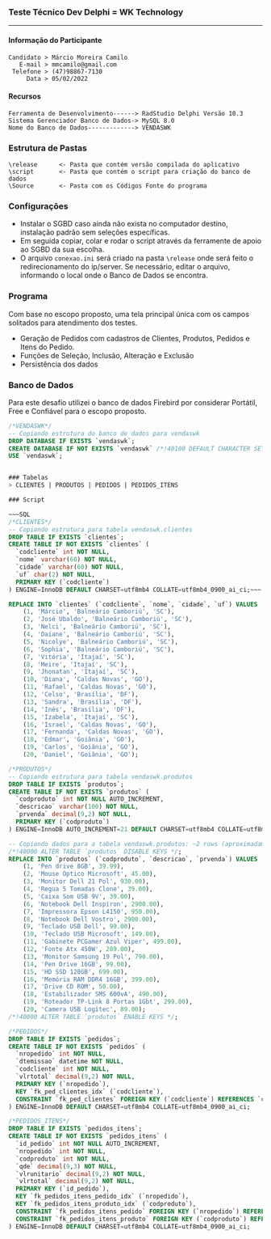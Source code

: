 ### Teste Técnico Dev Delphi = WK Technology
---

#### Informação do Participante 
```
Candidato > Márcio Moreira Camilo
   E-mail > mmcamilo@gmail.com
 Telefone > (47)98867-7130
     Data > 05/02/2022
```
#### Recursos
    Ferramenta de Desenvolvimento------> RadStudio Delphi Versão 10.3 
    Sistema Gerenciador Banco de Dados-> MySQL 8.0
    Nome do Banco de Dados-------------> VENDASWK 
    
### Estrutura de Pastas
```
\release      <- Pasta que contém versão compilada do aplicativo
\script       <- Pasta que contém o script para criação do banco de dados 
\Source       <- Pasta com os Códigos Fonte do programa
```

### Configurações
- Instalar o SGBD caso ainda não exista no computador destino, instalação padrão sem seleções específicas.
- Em seguida copiar, colar e rodar o script através da ferramente de apoio ao SGBD da sua escolha. 
- O arquivo `conexao.ini` será criado na pasta `\release` onde será feito o redirecionamento do ip/server. Se necessário, editar o arquivo, informando o local onde o Banco de Dados se encontra. 

### Programa
Com base no escopo proposto, uma tela principal única com os campos solitados para atendimento dos testes.

- Geração de Pedidos com cadastros de Clientes, Produtos, Pedidos e Itens do Pedido.
- Funções de Seleção, Inclusão, Alteração e Exclusão
- Persistência dos dados

 
### Banco de Dados

Para este desafio utilizei o banco de dados Firebird por considerar Portátil, Free e Confiável para o escopo proposto.

~~~SQL
/*VENDASWK*/
-- Copiando estrutura do banco de dados para vendaswk
DROP DATABASE IF EXISTS `vendaswk`;
CREATE DATABASE IF NOT EXISTS `vendaswk` /*!40100 DEFAULT CHARACTER SET utf8mb4 COLLATE utf8mb4_0900_ai_ci */ /*!80016 DEFAULT ENCRYPTION='N' */;
USE `vendaswk`;


### Tabelas
> CLIENTES | PRODUTOS | PEDIDOS | PEDIDOS_ITENS

### Script

~~~SQL
/*CLIENTES*/
-- Copiando estrutura para tabela vendaswk.clientes
DROP TABLE IF EXISTS `clientes`;
CREATE TABLE IF NOT EXISTS `clientes` (
  `codcliente` int NOT NULL,
  `nome` varchar(60) NOT NULL,
  `cidade` varchar(60) NOT NULL,
  `uf` char(2) NOT NULL,
  PRIMARY KEY (`codcliente`)
) ENGINE=InnoDB DEFAULT CHARSET=utf8mb4 COLLATE=utf8mb4_0900_ai_ci;~~~

REPLACE INTO `clientes` (`codcliente`, `nome`, `cidade`, `uf`) VALUES
	(1, 'Márcio', 'Balneário Camboriú', 'SC'),
	(2, 'José Ubaldo', 'Balneário Camboriú', 'SC'),
	(3, 'Nelci', 'Balneário Camboriú', 'SC'),
	(4, 'Daiane', 'Balneário Camboriú', 'SC'),
	(5, 'Nicolye', 'Balneário Camboriú', 'SC'),
	(6, 'Sophia', 'Balneário Camboriú', 'SC'),
	(7, 'Vitória', 'Itajaí', 'SC'),
	(8, 'Meire', 'Itajaí', 'SC'),
	(9, 'Jhonatan', 'Itajaí', 'SC'),
	(10, 'Diana', 'Caldas Novas', 'GO'),
	(11, 'Rafael', 'Caldas Novas', 'GO'),
	(12, 'Celso', 'Brasília', 'DF'),
	(13, 'Sandra', 'Brasília', 'DF'),
	(14, 'Inês', 'Brasília', 'DF'),
	(15, 'Izabela', 'Itajaí', 'SC'),
	(16, 'Israel', 'Caldas Novas', 'GO'),
	(17, 'Fernanda', 'Caldas Novas', 'GO'),
	(18, 'Edmar', 'Goiânia', 'GO'),
	(19, 'Carlos', 'Goiânia', 'GO'),
	(20, 'Daniel', 'Goiânia', 'GO');


~~~

~~~SQL
/*PRODUTOS*/
-- Copiando estrutura para tabela vendaswk.produtos
DROP TABLE IF EXISTS `produtos`;
CREATE TABLE IF NOT EXISTS `produtos` (
  `codproduto` int NOT NULL AUTO_INCREMENT,
  `descricao` varchar(100) NOT NULL,
  `prvenda` decimal(9,2) NOT NULL,
  PRIMARY KEY (`codproduto`)
) ENGINE=InnoDB AUTO_INCREMENT=21 DEFAULT CHARSET=utf8mb4 COLLATE=utf8mb4_0900_ai_ci;

-- Copiando dados para a tabela vendaswk.produtos: ~2 rows (aproximadamente)
/*!40000 ALTER TABLE `produtos` DISABLE KEYS */;
REPLACE INTO `produtos` (`codproduto`, `descricao`, `prvenda`) VALUES
	(1, 'Pen drive 8GB', 39.99),
	(2, 'Mouse Optico Microsoft', 45.00),
	(3, 'Monitor Dell 21 Pol', 930.00),
	(4, 'Regua 5 Tomadas Clone', 39.00),
	(5, 'Caixa Som USB 9V', 39.00),
	(6, 'Notebook Dell Inspiron', 2900.00),
	(7, 'Impressora Epson L4150', 950.00),
	(8, 'Notebook Dell Vostro', 2900.00),
	(9, 'Teclado USB Dell', 99.00),
	(10, 'Teclado USB Microsoft', 149.00),
	(11, 'Gabinete PCGamer Azul Viper', 499.00),
	(12, 'Fonte Atx 450W', 289.00),
	(13, 'Monitor Samsung 19 Pol', 790.00),
	(14, 'Pen Drive 16GB', 99.00),
	(15, 'HD SSD 128GB', 699.00),
	(16, 'Memória RAM DDR4 16GB', 399.00),
	(17, 'Drive CD ROM', 50.00),
	(18, 'Estabilizador SMS 600vA', 490.00),
	(19, 'Roteador TP-Link 8 Portas 1Gbt', 299.00),
	(20, 'Camera USB Logitec', 89.00);
/*!40000 ALTER TABLE `produtos` ENABLE KEYS */;
~~~

~~~SQL
/*PEDIDOS*/ 
DROP TABLE IF EXISTS `pedidos`;
CREATE TABLE IF NOT EXISTS `pedidos` (
  `nropedido` int NOT NULL,
  `dtemissao` datetime NOT NULL,
  `codcliente` int NOT NULL,
  `vlrtotal` decimal(9,2) NOT NULL,
  PRIMARY KEY (`nropedido`),
  KEY `fk_ped_clientes_idx` (`codcliente`),
  CONSTRAINT `fk_ped_clientes` FOREIGN KEY (`codcliente`) REFERENCES `clientes` (`codcliente`)
) ENGINE=InnoDB DEFAULT CHARSET=utf8mb4 COLLATE=utf8mb4_0900_ai_ci;
~~~

~~~SQL
/*PEDIDOS_ITENS*/
DROP TABLE IF EXISTS `pedidos_itens`;
CREATE TABLE IF NOT EXISTS `pedidos_itens` (
  `id_pedido` int NOT NULL AUTO_INCREMENT,
  `nropedido` int NOT NULL,
  `codproduto` int NOT NULL,
  `qde` decimal(9,3) NOT NULL,
  `vlrunitario` decimal(9,2) NOT NULL,
  `vlrtotal` decimal(9,2) NOT NULL,
  PRIMARY KEY (`id_pedido`),
  KEY `fk_pedidos_itens_pedido_idx` (`nropedido`),
  KEY `fk_pedidos_itens_produto_idx` (`codproduto`),
  CONSTRAINT `fk_pedidos_itens_pedido` FOREIGN KEY (`nropedido`) REFERENCES `pedidos` (`nropedido`),
  CONSTRAINT `fk_pedidos_itens_produto` FOREIGN KEY (`codproduto`) REFERENCES `produtos` (`codproduto`)
) ENGINE=InnoDB DEFAULT CHARSET=utf8mb4 COLLATE=utf8mb4_0900_ai_ci;
~~~
